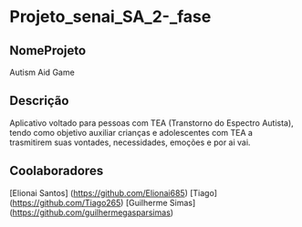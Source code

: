 # Projeto_senai_SA_2-_fase

## NomeProjeto
Autism Aid Game

## Descrição
Aplicativo voltado para pessoas com TEA (Transtorno do Espectro Autista), tendo como objetivo auxiliar crianças e adolescentes com TEA a trasmitirem suas vontades, necessidades, emoções e por ai vai.

## Coolaboradores
[Elionai Santos] (https://github.com/Elionai685)
[Tiago] (https://github.com/Tiago265)
[Guilherme Simas] (https://github.com/guilhermegasparsimas)
